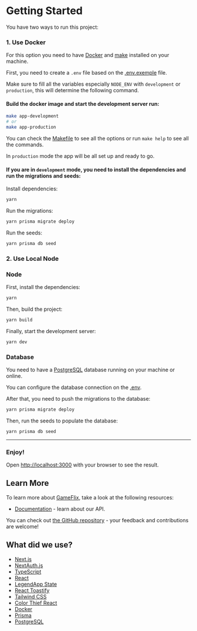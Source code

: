 # Getting Started


You have two ways to run this project:

### 1. Use Docker

For this option you need to have [Docker](https://www.docker.com/) and [make](https://www.gnu.org/software/make/manual/make.html) installed on your machine.

First, you need to create a `.env` file based on the [.env.exemple](./.env.exemple) file.

Make sure to fill all the variables especially `NODE_ENV` with `development` or `production`, this will determine the following command.

#### Build the docker image and start the development server run:

```bash
make app-development
# or
make app-production
```

You can check the [Makefile](./Makefile) to see all the options or run `make help` to see all the commands.

In `production` mode the app will be all set up and ready to go.

#### If you are in `development` mode, you need to install the dependencies and run the migrations and seeds:

Install dependencies:

```bash
yarn
```

Run the migrations:

```bash
yarn prisma migrate deploy
```

Run the seeds:

```bash
yarn prisma db seed
```


### 2. Use Local Node

### Node
First, install the dependencies:

```bash
yarn
```

Then, build the project:

```bash
yarn build
```

Finally, start the development server:

```bash
yarn dev
```

### Database

You need to have a [PostgreSQL](https://www.postgresql.org/) database running on your machine or online.

You can configure the database connection on the [.env](./.env).

After that, you need to push the migrations to the database:

```bash
yarn prisma migrate deploy
```

Then, run the seeds to populate the database:

```bash
yarn prisma db seed
```

---

### Enjoy!

Open [http://localhost:3000](http://localhost:3000) with your browser to see the result.

## Learn More

To learn more about [GameFlix](https://youtu.be/gkTb9GP9lVI?t=25), take a look at the following resources:

- [Documentation](https://www.youtube.com/watch?v=dQw4w9WgXcQ) - learn about our API.

You can check out [the GitHub repository](https://github.com/lilooraf/gamefilx) - your feedback and contributions are welcome!

## What did we use?

- [Next.js](https://nextjs.org/)
- [NextAuth.js](https://next-auth.js.org/)
- [TypeScript](https://www.typescriptlang.org/)
- [React](https://reactjs.org/)
- [LegendApp State](https://legendapp.com/open-source/state/)
- [React Toastify](https://fkhadra.github.io/react-toastify/introduction)
- [Tailwind CSS](https://tailwindcss.com/)
- [Color Thief React](https://www.npmjs.com/package/color-thief-react)
- [Docker](https://www.docker.com/)
- [Prisma](https://www.prisma.io/)
- [PostgreSQL](https://www.postgresql.org/)